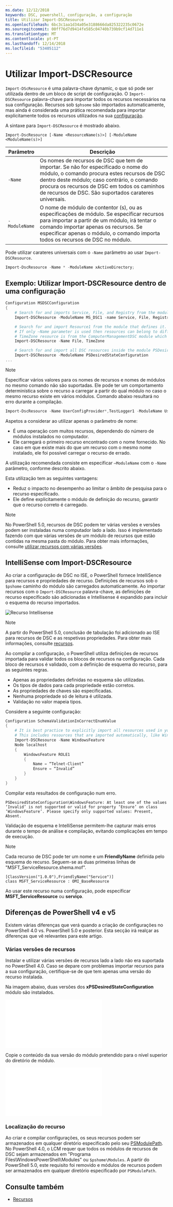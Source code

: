 ```yaml
---
ms.date: 12/12/2018
keywords: DSC, powershell, configuração, a configuração
title: Utilizar Import-DSCResource
ms.openlocfilehash: 6bc3c1aa1d34a05e3188666da825322235c0672e
ms.sourcegitcommit: 00ff76d7d9414fe585c04740b739b9cf14d711e1
ms.translationtype: MT
ms.contentlocale: pt-PT
ms.lasthandoff: 12/14/2018
ms.locfileid: "53405112"
---
```

# <a name="using-import-dscresource"></a>Utilizar Import-DSCResource

`Import-DScResource` é uma palavra-chave dynamic, o que só pode ser utilizada dentro de um bloco de script de configuração. O `Import-DSCResource` palavra-chave para importar todos os recursos necessários na sua configuração. Recursos sob `$phsome` são importados automaticamente, mas ainda é considerada uma prática recomendada para importar explicitamente todos os recursos utilizados na sua [configuração](Configurations.md).

A sintaxe para `Import-DSCResource` é mostrado abaixo.

```syntax
Import-DscResource [-Name <ResourceName(s)>] [-ModuleName <ModuleName(s)>]
```

|Parâmetro  |Descrição  |
|---------|---------|
|`-Name`|Os nomes de recursos de DSC que tem de importar. Se não for especificado o nome do módulo, o comando procura estes recursos de DSC dentro deste módulo; caso contrário, o comando procura os recursos de DSC em todos os caminhos de recursos de DSC. São suportados carateres universais.|
|`-ModuleName`|O nome de módulo de contentor (s), ou as especificações de módulo.  Se especificar recursos para importar a partir de um módulo, irá tentar o comando importar apenas os recursos. Se especificar apenas o módulo, o comando importa todos os recursos de DSC no módulo.|

Pode utilizar carateres universais com o `-Name` parâmetro ao usar `Import-DSCResource`.

```powershell
Import-DscResource -Name * -ModuleName xActiveDirectory;
```

## <a name="example-use-import-dscresource-within-a-configuration"></a>Exemplo: Utilizar Import-DSCResource dentro de uma configuração

```powershell
Configuration MSDSCConfiguration
{
    # Search for and imports Service, File, and Registry from the module PSDesiredStateConfiguration.
    Import-DSCResource -ModuleName MS_DSC1 -name Service, File, Registry

    # Search for and import Resource1 from the module that defines it.
    # If only –Name parameter is used then resources can belong to different PowerShell modules as well.
    # TimeZone resource is from the ComputerManagementDSC module which is not installed by default.
    Import-DSCResource -Name File, TimeZone

    # Search for and import all DSC resources inside the module PSDesiredStateConfiguration.
    Import-DSCResource -ModuleName PSDesiredStateConfiguration
...
```

> [!NOTE]
> Especificar vários valores para os nomes de recursos e nomes de módulos no mesmo comando não são suportadas. Ele pode ter um comportamento determinística sobre o recurso a carregar a partir do qual módulo no caso o mesmo recurso existe em vários módulos. Comando abaixo resultará no erro durante a compilação.
>
> ```powershell
> Import-DscResource -Name UserConfigProvider*,TestLogger1 -ModuleName UserConfigProv,PsModuleForTestLogger
> ```

Aspetos a considerar ao utilizar apenas o parâmetro de nome:

- É uma operação com muitos recursos, dependendo do número de módulos instalados no computador.
- Ele carregará o primeiro recurso encontrado com o nome fornecido. No caso em que existe mais do que um recurso com o mesmo nome instalado, ele foi possível carregar o recurso de errado.

A utilização recomendada consiste em especificar `–ModuleName` com o `-Name` parâmetro, conforme descrito abaixo.

Esta utilização tem as seguintes vantagens:

- Reduz o impacto no desempenho ao limitar o âmbito de pesquisa para o recurso especificado.
- Ele define explicitamente o módulo de definição do recurso, garantir que o recurso correto é carregado.

> [!NOTE]
> No PowerShell 5.0, recursos de DSC podem ter várias versões e versões podem ser instaladas numa computador lado a lado. Isso é implementado fazendo com que várias versões de um módulo de recursos que estão contidas na mesma pasta do módulo.
> Para obter mais informações, consulte [utilizar recursos com várias versões](sxsresource.md).

## <a name="intellisense-with-import-dscresource"></a>IntelliSense com Import-DSCResource

Ao criar a configuração de DSC no ISE, o PowerShell fornece IntelliSence para recursos e propriedades de recurso. Definições de recursos sob o `$pshome` caminho do módulo são carregados automaticamente. Ao importar recursos com o `Import-DSCResource` palavra-chave, as definições de recurso especificado são adicionadas e Intellisense é expandido para incluir o esquema do recurso importados.

![Recurso Intellisense](/media/resource-intellisense.png)

> [!NOTE]
> A partir do PowerShell 5.0, conclusão de tabulação foi adicionado ao ISE para recursos de DSC e as respetivas propriedades. Para obter mais informações, consulte [recursos](../resources/resources.md).

Ao compilar a configuração, o PowerShell utiliza definições de recursos importada para validar todos os blocos de recursos na configuração.
Cada bloco de recursos é validado, com a definição de esquema do recurso, para as seguintes regras.

- Apenas as propriedades definidas no esquema são utilizadas.
- Os tipos de dados para cada propriedade estão corretos.
- As propriedades de chaves são especificadas.
- Nenhuma propriedade só de leitura é utilizada.
- Validação no valor mapeia tipos.

Considere a seguinte configuração:

```powershell
Configuration SchemaValidationInCorrectEnumValue
{
    # It is best practice to explicitly import all resources used in your Configuration.
    # This includes resources that are imported automatically, like WindowsFeature.
    Import-DSCResource -Name WindowsFeature
    Node localhost
    {
        WindowsFeature ROLE1
        {
            Name = “Telnet-Client”
            Ensure = “Invalid”
        }
    }
}
```

Compilar esta resultados de configuração num erro.

```output
PSDesiredStateConfiguration\WindowsFeature: At least one of the values ‘Invalid’ is not supported or valid for property ‘Ensure’ on class ‘WindowsFeature’. Please specify only supported values: Present, Absent.
```

Validação de esquema e IntelliSense permitem-lhe capturar mais erros durante o tempo de análise e compilação, evitando complicações em tempo de execução.

> [!NOTE]
> Cada recurso de DSC pode ter um nome e um **FriendlyName** definida pelo esquema do recurso. Seguem-se as duas primeiras linhas de "MSFT_ServiceResource.shema.mof".
> ```syntax
> [ClassVersion("1.0.0"),FriendlyName("Service")]
> class MSFT_ServiceResource : OMI_BaseResource
> ```
> Ao usar este recurso numa configuração, pode especificar **MSFT_ServiceResource** ou **serviço**.

## <a name="powershell-v4-and-v5-differences"></a>Diferenças de PowerShell v4 e v5

Existem várias diferenças que verá quando a criação de configurações no PowerShell 4.0 vs. PowerShell 5.0 e posterior. Esta secção irá realçar as diferenças que vê relevantes para este artigo.

### <a name="multiple-resource-versions"></a>Várias versões de recursos

Instalar e utilizar várias versões de recursos lado a lado não era suportada no PowerShell 4.0. Caso se depare com problemas importar recursos para a sua configuração, certifique-se de que tem apenas uma versão do recurso instalada.

Na imagem abaixo, duas versões dos **xPSDesiredStateConfiguration** módulo são instalados.

![Várias versões de recursos foi corrigidas](/media/multiple-resource-versions-broken.md)

Copie o conteúdo da sua versão do módulo pretendido para o nível superior do diretório de módulo.

![Várias versões de recursos foi corrigidas](/media/multiple-resource-versions-fixed.md)

### <a name="resource-location"></a>Localização do recurso

Ao criar e compilar configurações, os seus recursos podem ser armazenados em qualquer diretório especificado pelo seu [PSModulePath](/powershell/developer/module/modifying-the-psmodulepath-installation-path). No PowerShell 4.0, o LCM requer que todos os módulos de recursos de DSC sejam armazenados em "Programa Files\WindowsPowerShell\Modules" ou `$pshome\Modules`. A partir do PowerShell 5.0, este requisito foi removido e módulos de recursos podem ser armazenados em qualquer diretório especificado por `PSModulePath`.

## <a name="see-also"></a>Consulte também

- [Recursos](../resources/resources.md)
